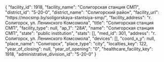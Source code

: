 {
    "facility_id": 1918,
    "facility_name": "Солигорская станция СМП",
    "district_id": "5-20-0",
    "district_name": "Солигорский район",
    "facility_url": "https:\/\/mocsmp.by\/soligorskaya-stantsiya-smp\/",
    "facility_address": "г. Солигорск, ул. Ленинского Комсомола",
    "title": "Солигорская станция СМП",
    "facility_type": null,
    "ap_1": "28А",
    "name": "Солигорская станция СМП",
    "state": "public institution",
    "stats": [],
    "med_id": 301,
    "address": "г. Солигорск, ул. Ленинского Комсомола",
    "devices": [],
    "coord_x_y": null,
    "place_name": "Солигорск",
    "place_type": "city",
    "localties_key": 122,
    "year_of_closing": null,
    "year_of_opening": "0",
    "healthcare_facility_key": 1918,
    "administrative_division_id": "5-20-0"
}